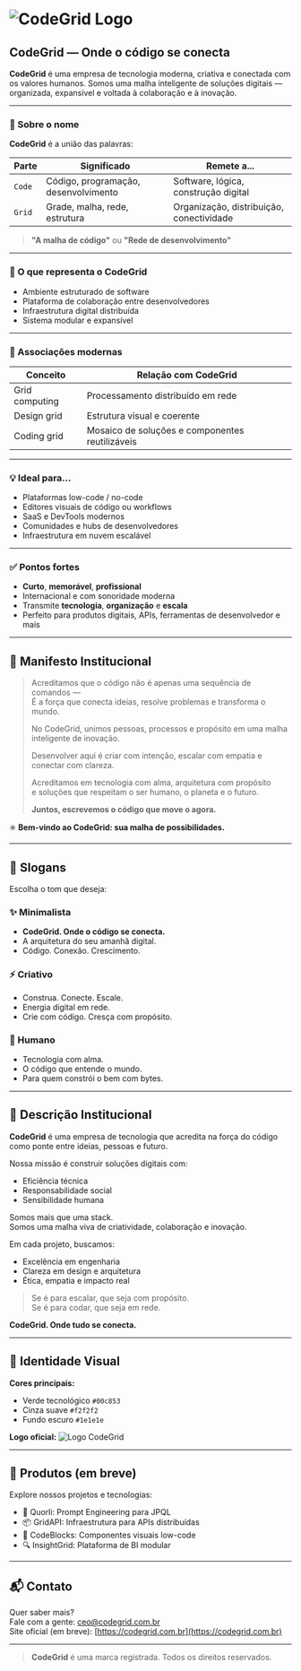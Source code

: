 # ![CodeGrid Logo](./546c839c-07f6-4e3b-92ff-c631f7daeaa6.png)

## CodeGrid — Onde o código se conecta

**CodeGrid** é uma empresa de tecnologia moderna, criativa e conectada com os valores humanos. Somos uma malha inteligente de soluções digitais — organizada, expansível e voltada à colaboração e à inovação.

---

### 🧠 Sobre o nome

**CodeGrid** é a união das palavras:

| Parte | Significado | Remete a... |
|-------|-------------|-------------|
| `Code` | Código, programação, desenvolvimento | Software, lógica, construção digital |
| `Grid` | Grade, malha, rede, estrutura | Organização, distribuição, conectividade |

> **"A malha de código"** ou **"Rede de desenvolvimento"**

---

### 🔎 O que representa o CodeGrid

- Ambiente estruturado de software
- Plataforma de colaboração entre desenvolvedores
- Infraestrutura digital distribuída
- Sistema modular e expansível

---

### 📡 Associações modernas

| Conceito           | Relação com CodeGrid                              |
|--------------------|----------------------------------------------------|
| Grid computing     | Processamento distribuído em rede                 |
| Design grid        | Estrutura visual e coerente                       |
| Coding grid        | Mosaico de soluções e componentes reutilizáveis   |

---

### 💡 Ideal para...

- Plataformas low-code / no-code
- Editores visuais de código ou workflows
- SaaS e DevTools modernos
- Comunidades e hubs de desenvolvedores
- Infraestrutura em nuvem escalável

---

### ✅ Pontos fortes

- **Curto**, **memorável**, **profissional**
- Internacional e com sonoridade moderna
- Transmite **tecnologia**, **organização** e **escala**
- Perfeito para produtos digitais, APIs, ferramentas de desenvolvedor e mais

---

## 🧭 Manifesto Institucional

> Acreditamos que o código não é apenas uma sequência de comandos —  
> É a força que conecta ideias, resolve problemas e transforma o mundo.  
>  
> No CodeGrid, unimos pessoas, processos e propósito em uma malha inteligente de inovação.  
>  
> Desenvolver aqui é criar com intenção, escalar com empatia e conectar com clareza.  
>  
> Acreditamos em tecnologia com alma, arquitetura com propósito  
> e soluções que respeitam o ser humano, o planeta e o futuro.  
>  
> **Juntos, escrevemos o código que move o agora.**

✳️ **Bem-vindo ao CodeGrid: sua malha de possibilidades.**

---

## 🔖 Slogans

Escolha o tom que deseja:

### ✨ Minimalista
- **CodeGrid. Onde o código se conecta.**
- A arquitetura do seu amanhã digital.
- Código. Conexão. Crescimento.

### ⚡ Criativo
- Construa. Conecte. Escale.
- Energia digital em rede.
- Crie com código. Cresça com propósito.

### 🌱 Humano
- Tecnologia com alma.
- O código que entende o mundo.
- Para quem constrói o bem com bytes.

---

## 🧾 Descrição Institucional

**CodeGrid** é uma empresa de tecnologia que acredita na força do código como ponte entre ideias, pessoas e futuro.

Nossa missão é construir soluções digitais com:
- Eficiência técnica  
- Responsabilidade social  
- Sensibilidade humana  

Somos mais que uma stack.  
Somos uma malha viva de criatividade, colaboração e inovação.

Em cada projeto, buscamos:
- Excelência em engenharia  
- Clareza em design e arquitetura  
- Ética, empatia e impacto real  

> Se é para escalar, que seja com propósito.  
> Se é para codar, que seja em rede.

**CodeGrid. Onde tudo se conecta.**

---

## 🎨 Identidade Visual

**Cores principais:**
- Verde tecnológico `#00c853`
- Cinza suave `#f2f2f2`
- Fundo escuro `#1e1e1e`

**Logo oficial:**
![Logo CodeGrid](./546c839c-07f6-4e3b-92ff-c631f7daeaa6.png)

---

## 📁 Produtos (em breve)

Explore nossos projetos e tecnologias:
- 💬 Quorli: Prompt Engineering para JPQL
- 📦 GridAPI: Infraestrutura para APIs distribuídas
- 🧩 CodeBlocks: Componentes visuais low-code
- 🔍 InsightGrid: Plataforma de BI modular

---

## 📬 Contato

Quer saber mais?  
Fale com a gente: [ceo@codegrid.com.br](mailto:ceo@codegrid.com.br)  
Site oficial (em breve): [https://codegrid.com.br](https://codegrid.com.br)

---

> **CodeGrid** é uma marca registrada. Todos os direitos reservados.
